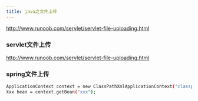 ```yaml
---
title: java之文件上传
---
```


http://www.runoob.com/servlet/servlet-file-uploading.html


### servlet文件上传
http://www.runoob.com/servlet/servlet-file-uploading.html


### spring文件上传

``` bash
ApplicationContext context = new ClassPathXmlApplicationContext("classpath:xxx.xml");
Xxx bean = context.getBean("xxx");
```



